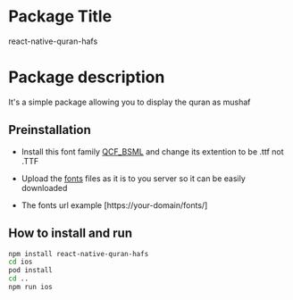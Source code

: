 # Package Title

react-native-quran-hafs

# Package description

It's a simple package allowing you to display the quran as mushaf

## Preinstallation

- Install this font family [QCF_BSML](https://github.com/quran/quran.com-images/blob/master/res/fonts/QCF_BSML.TTF) and change its extention to be .ttf not .TTF

- Upload the [fonts](https://github.com/quran/quran.com-images/tree/master/res/fonts) files as it is to you server so it can be easily downloaded

- The fonts url example [https://your-domain/fonts/]

## How to install and run

```bash
npm install react-native-quran-hafs
cd ios
pod install
cd ..
npm run ios
```
